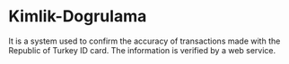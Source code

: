# Kimlik-Dogrulama
It is a system used to confirm the accuracy of transactions made with the Republic of Turkey ID card. The information is verified by a web service.




